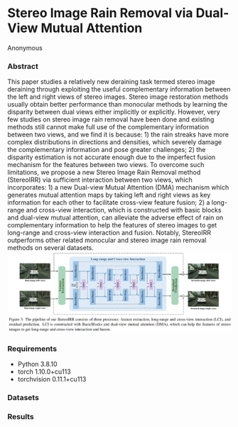 # Stereo Image Rain Removal via Dual-View Mutual Attention
Anonymous

### Abstract
This paper studies a relatively new deraining task termed stereo image deraining through exploiting the useful complementary information between the left and right views of stereo images. Stereo image restoration methods usually obtain better performance than monocular methods by learning the disparity between dual views either implicitly or explicitly. However, very few studies on stereo image rain removal have been done and existing methods still cannot make full use of the complementary information between two views, and we find it is because: 1) the rain streaks have more complex distributions in directions and densities, which severely damage the complementary information and pose greater challenges; 2) the disparity estimation is not accurate enough due to the imperfect fusion mechanism for the features between two views. To overcome such limitations, we propose a new Stereo Image Rain Removal method (StereoIRR) via sufficient interaction between two views, which incorporates: 1) a new Dual-view Mutual Attention (DMA) mechanism which generates mutual attention maps by taking left and right views as key information for each other to facilitate cross-view feature fusion; 2) a long-range and cross-view interaction, which is constructed with basic blocks and dual-view mutual attention, can alleviate the adverse effect of rain on complementary information to help the features of stereo images to get long-range and cross-view interaction and fusion. Notably, StereoIRR outperforms other related monocular and stereo image rain removal methods on several datasets.
![image](https://github.com/OaDsis/StereoIRR/blob/main/figures/model.png)

### Requirements
- Python 3.8.10
- torch 1.10.0+cu113
- torchvision 0.11.1+cu113

### Datasets

### Results
